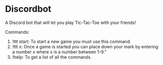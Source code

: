 # Discordbot
A Discord bot that will let you play Tic-Tac-Toe with your friends!

Commands:
1. !ttt start: To start a new game you must use this command.
2. !ttt x: Once a game is started you can place down your mark by entering a number x where x is a number between 1-9."
3. !help: To get a list of all the commands.
